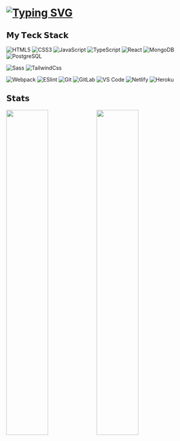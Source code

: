 # [![Typing SVG](https://readme-typing-svg.herokuapp.com?color=0CF7F4&multiline=true&width=600&height=175&lines=Hi+there+%F0%9F%91%8B+my+name+is+Alonzo!;%F0%9F%91%AF+I%E2%80%99m+looking+to+collaborate+on+Web3+or+Electron!;%F0%9F%92%AC+Ask+me+about+anything+React.JS+and+Electron.JS;%F0%9F%93%AB+How+to+reach+me%3A+alonzoa2015%40gmail.com;%E2%9A%A1+Fun+fact%3A+Modding+anything+Arma+is+pretty+cool+%F0%9F%A4%B7)](https://git.io/typing-svg)

## 𝗠𝘆 𝗧𝗲𝗰𝗸 𝗦𝘁𝗮𝗰𝗸

![HTML5](https://img.shields.io/badge/-HTML5-%23E44D27?style=flat-square&logo=html5&logoColor=ffffff)
![CSS3](https://img.shields.io/badge/-CSS3-%231572B6?style=flat-square&logo=css3)
![JavaScript](https://img.shields.io/badge/-JavaScript-%23F7DF1C?style=flat-square&logo=javascript&logoColor=000000&labelColor=%23F7DF1C&color=%23FFCE5A)
![TypeScript](https://img.shields.io/badge/-TypeScript-007ACC?style=flat-square&logo=typescript&logoColor=white)
![React](https://img.shields.io/badge/-React-%23282C34?style=flat-square&logo=react)
![MongoDB](https://img.shields.io/badge/-MongoDB-black?style=flat-square&logo=mongodb)
![PostgreSQL](https://img.shields.io/badge/-PostgreSQL-336791?style=flat-square&logo=postgresql)

![Sass](https://img.shields.io/badge/-Sass-%23CC6699?style=flat-square&logo=sass&logoColor=ffffff)
![TailwindCss](https://img.shields.io/badge/-TailwindCss-%231a202c?style=flat-square&logo=tailwind-css)

![Webpack](https://img.shields.io/badge/-Webpack-%232C3A42?style=flat-square&logo=webpack)
![ESlint](https://img.shields.io/badge/-ESLint-%234B32C3?style=flat-square&logo=eslint)
![Git](https://img.shields.io/badge/-Git-%23F05032?style=flat-square&logo=git&logoColor=%23ffffff)
![GitLab](https://img.shields.io/badge/-GitLab-FCA121?style=flat-square&logo=gitlab)
![VS Code](https://img.shields.io/badge/-VSCode-%23007ACC?style=flat-square&logo=visual-studio-code)
![Netlify](https://img.shields.io/badge/-Netlify-%2300C7B7?style=flat-square&logo=netlify&logoColor=ffffff)
![Heroku](https://img.shields.io/badge/-Heroku-430098?style=flat-square&logo=heroku)

## 𝗦𝘁𝗮𝘁𝘀

<img align="left" width="47%" src="https://github-readme-stats.vercel.app/api?username=Anddy123&show_icons=true&theme=dracula"/>

<img align="left" width="47%" src="https://github-readme-stats.vercel.app/api/top-langs/?username=Anddy123&layout=compact"/>

